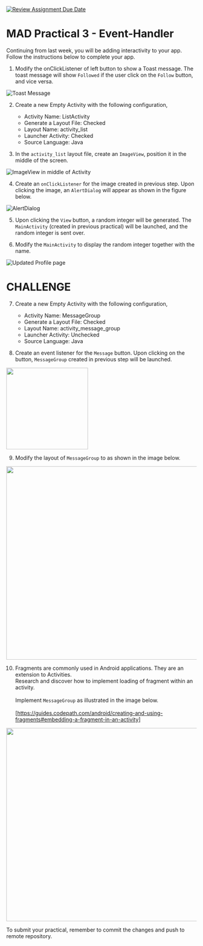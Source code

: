 [![Review Assignment Due Date](https://classroom.github.com/assets/deadline-readme-button-24ddc0f5d75046c5622901739e7c5dd533143b0c8e959d652212380cedb1ea36.svg)](https://classroom.github.com/a/jXypHc6I)
# MAD Practical 3 - Event-Handler
Continuing from last week, you will be adding interactivity to your app. <br/>
Follow the instructions below to complete your app.

1. Modify the onClickListener of left button to show a Toast message. The toast message will show `Followed` if the user click on the `Follow` button, and vice versa.

![Toast Message](/images/p2_toast.png)

2. Create a new Empty Activity with the following configuration,
    * Activity Name: ListActivity
    * Generate a Layout File: Checked
    * Layout Name: activity_list
    * Launcher Activity: Checked
    * Source Language: Java

3. In the `activity_list` layout file, create an `ImageView`, position it in the middle of the screen.

![ImageView in middle of Activity](/images/p2_img.png)

4. Create an `onClickListener` for the image created in previous step. Upon clicking the image, an `AlertDialog` will appear as shown in the figure below.

![AlertDialog](/images/p2_alert.png)

5.	Upon clicking the `View` button, a random integer will be generated. The `MainActivity` (created in previous practical) will be launched, and the random integer is sent over.

6.	Modify the `MainActivity` to display the random integer together with the name. 

![Updated Profile page](/images/p2_final.png)

# CHALLENGE
7. Create a new Empty Activity with the following configuration,
    * Activity Name: MessageGroup
    * Generate a Layout File: Checked
    * Layout Name: activity_message_group
    * Launcher Activity: Unchecked
    * Source Language: Java

8. Create an event listener for the `Message` button. Upon clicking on the button, `MessageGroup` created in previous step will be launched.

<img src="/images/q8.PNG" width="216px"/>

9. Modify the layout of `MessageGroup` to as shown in the image below.

<img src="/images/q9.PNG" width="512px"/>

10. Fragments are commonly used in Android applications. They are an extension to Activities. <br/>Research and discover how to implement loading of fragment within an activity. <br/><br/>Implement `MessageGroup` as illustrated in the image below.<br/><br/>[https://guides.codepath.com/android/creating-and-using-fragments#embedding-a-fragment-in-an-activity]

<img src="/images/q10.PNG" width="512px"/>

To submit your practical, remember to commit the changes and push to remote repository.
